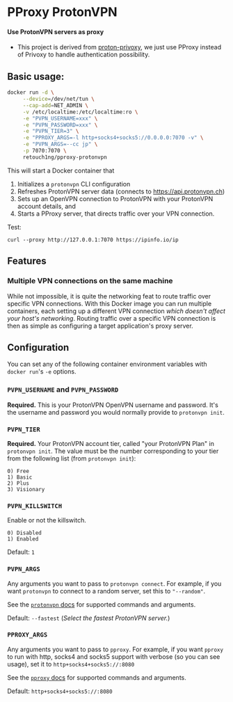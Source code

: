 <h1>PProxy ProtonVPN</h1>
<h4>Use ProtonVPN servers as proxy</h4>

- This project is derived from [proton-privoxy](https://github.com/walterl/proton-privoxy), we just use PProxy instead of Privoxy to handle authentication possibility.

## Basic usage:

```sh
docker run -d \
     --device=/dev/net/tun \
     --cap-add=NET_ADMIN \
     -v /etc/localtime:/etc/localtime:ro \
     -e "PVPN_USERNAME=xxx" \
     -e "PVPN_PASSWORD=xxx" \
     -e "PVPN_TIER=3" \
     -e "PPROXY_ARGS=-l http+socks4+socks5://0.0.0.0:7070 -v" \
     -e "PVPN_ARGS=--cc jp" \
     -p 7070:7070 \
     retouch1ng/pproxy-protonvpn
```


This will start a Docker container that

1. Initializes a `protonvpn` CLI configuration
2. Refreshes ProtonVPN server data (connects to https://api.protonvpn.ch)
3. Sets up an OpenVPN connection to ProtonVPN with your ProtonVPN account details, and
4. Starts a PProxy server, that directs traffic over your VPN connection.

Test:

```
curl --proxy http://127.0.0.1:7070 https://ipinfo.io/ip
```

## Features

### Multiple VPN connections on the same machine

While not impossible, it is quite the networking feat to route traffic over
specific VPN connections. With this Docker image you can run multiple
containers, each setting up a different VPN connection _which doesn't affect
your host's networking_. Routing traffic over a specific VPN connection is then
as simple as configuring a target application's proxy server.

## Configuration

You can set any of the following container environment variables with
`docker run`'s `-e` options.

### `PVPN_USERNAME` and `PVPN_PASSWORD`

**Required.** This is your ProtonVPN OpenVPN username and password. It's the
username and password you would normally provide to `protonvpn init`.

### `PVPN_TIER`

**Required.** Your ProtonVPN account tier, called "your ProtonVPN Plan" in `protonvpn init`.
The value must be the number corresponding to your tier from the following
list (from `protonvpn init`):

```
0) Free
1) Basic
2) Plus
3) Visionary
```

### `PVPN_KILLSWITCH`

Enable or not the killswitch.

```
0) Disabled
1) Enabled
```

Default: `1`

### `PVPN_ARGS`

Any arguments you want to pass to `protonvpn connect`. For example, if you want
`protonvpn` to connect to a random server, set this to `"--random"`.

See the [`protonvpn` docs](https://github.com/ProtonVPN/linux-cli-community/blob/master/USAGE.md) for supported commands and arguments.

Default: `--fastest` (_Select the fastest ProtonVPN server._)

### `PPROXY_ARGS`

Any arguments you want to pass to `pproxy`. For example, if you want
`pproxy` to run with http, socks4 and socks5 support with verbose (so you can see usage), set it to `http+socks4+socks5://:8080`

See the [`pproxy` docs](https://github.com/qwj/python-proxy) for supported commands and arguments.

Default: `http+socks4+socks5://:8080`